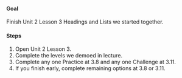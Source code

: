 #### Goal

Finish Unit 2 Lesson 3 Headings and Lists we started together.

#### Steps

1. Open Unit 2 Lesson 3.
2. Complete the levels we demoed in lecture.
3. Complete any one Practice at 3.8 and any one Challenge at 3.11.
4. If you finish early, complete remaining options at 3.8 or 3.11.

